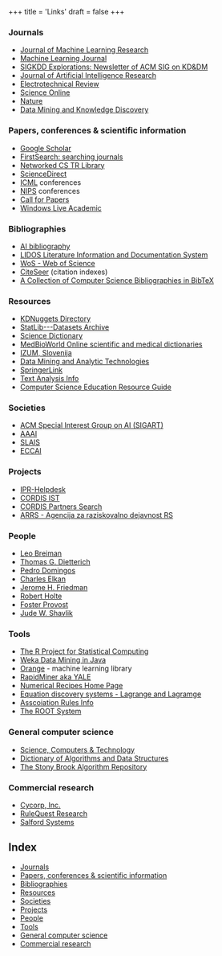 +++
title = 'Links'
draft = false
+++

### Journals

- [Journal of Machine Learning Research](http://www.jmlr.org/)
- [Machine Learning Journal](http://www.kluweronline.com/issn/0885-6125)
- [SIGKDD Explorations: Newsletter of ACM SIG on KD&DM](http://www.acm.org/sigkdd/)
- [Journal of Artificial Intelligence Research](http://www.jair.org/)
- [Electrotechnical Review](http://ev.fe.uni-lj.si/)
- [Science Online](http://www.sciencemag.org/)
- [Nature](http://www.nature.com/index.html)
- [Data Mining and Knowledge Discovery](http://www.springeronline.com/sgw/cda/frontpage/0,11855,5-0-70-35596293-detailsPage%253Djournal%257Cdescription%257Cdescription,00.html?referer=www.springeronline.com/journal/10618/about)

### Papers, conferences & scientific information

- [Google Scholar](http://scholar.google.com/)
- [FirstSearch: searching journals](http://firstsearch.oclc.org/)
- [Networked CS TR Library](http://sunsite2.berkeley.edu:8088/xtf/servlet/org.cdlib.xtf.crossQuery.CrossQuery?rmode=btr)
- [ScienceDirect](http://www.sciencedirect.com/)
- [ICML](http://www.machinelearning.org/) conferences
- [NIPS](http://www.nips.cc/) conferences
- [Call for Papers](http://www.papersinvited.com/)
- [Windows Live Academic](http://academic.live.com/)

### Bibliographies

- [AI bibliography](http://liinwww.ira.uka.de/bibliography/Ai/others.html)
- [LIDOS Literature Information and Documentation System](http://www.dfki.de/lidos/)
- [WoS - Web of Science](http://home.izum.si/izum/ft_baze/wos.asp)
- [CiteSeer](http://citeseer.ist.psu.edu/) (citation indexes)
- [A Collection of Computer Science Bibliographies in BibTeX](http://liinwww.ira.uka.de/bibliography/index.html)

### Resources

- [KDNuggets Directory](http://www.kdnuggets.com/)
- [StatLib---Datasets Archive](http://lib.stat.cmu.edu/datasets/)
- [Science Dictionary](http://www.accessscience.com/)
- [MedBioWorld Online scientific and medical dictionaries](http://www.medbioworld.com/)
- [IZUM, Slovenija](http://www.izum.si/)
- [Data Mining and Analytic Technologies](http://www.thearling.com/index.htm#wps)
- [SpringerLink](http://springerlink.com/)
- [Text Analysis Info](http://www.textanalysis.info/)
- [Computer Science Education Resource Guide](http://www.smartscholar.com/computer-science-guide/)

### Societies

- [ACM Special Interest Group on AI (SIGART)](http://sigart.acm.org/)
- [AAAI](http://www.aaai.org/)
- [SLAIS](http://slais.ijs.si/)
- [ECCAI](http://www.eccai.org/)

### Projects

- [IPR-Helpdesk](http://www.ipr-helpdesk.org/)
- [CORDIS IST](http://www.cordis.lu/ist/)
- [CORDIS Partners Search](http://partners-service.cordis.lu/)
- [ARRS - Agencija za raziskovalno dejavnost RS](http://www.arrs.gov.si/sl/)

### People

- [Leo Breiman](https://www.stat.berkeley.edu/~breiman/)
- [Thomas G. Dietterich](http://web.engr.oregonstate.edu/~tgd/)
- [Pedro Domingos](http://www.cs.washington.edu/homes/pedrod/)
- [Charles Elkan](http://www-cse.ucsd.edu/users/elkan/)
- [Jerome H. Friedman](http://www-stat.stanford.edu/%7Ejhf/)
- [Robert Holte](http://www.cs.ualberta.ca/%7Eholte/)
- [Foster Provost](http://pages.stern.nyu.edu/~fprovost/)
- [Jude W. Shavlik](http://pages.cs.wisc.edu/~shavlik/shavlik.html)

### Tools

- [The R Project for Statistical Computing](http://www.r-project.org/)
- [Weka Data Mining in Java](http://www.cs.waikato.ac.nz/ml/weka/index.html)
- [Orange](http://www.ailab.si/orange) - machine learning library
- [RapidMiner aka YALE](http://rapid-i.com/content/blogcategory/38/69/)
- [Numerical Recipes Home Page](http://www.nr.com/)
- [Equation discovery systems - Lagrange and Lagramge](http://www-ai.ijs.si/%7Eljupco/ed/lagrange.html)
- [Asscoiation Rules Info](http://www.cs.umb.edu/%7Elaur/ARtool/)
- [The ROOT System](http://root.cern.ch/)

### General computer science

- [Science, Computers & Technology](http://lii.org/pub/topic/scitech)
- [Dictionary of Algorithms and Data Structures](http://www.nist.gov/dads/)
- [The Stony Brook Algorithm Repository](http://www.cs.sunysb.edu/%7Ealgorith/)

### Commercial research

- [Cycorp, Inc.](http://www.cyc.com/)
- [RuleQuest Research](http://www.rulequest.com/)
- [Salford Systems](http://salford-systems.com/)

## Index

- [Journals](links.html#journals)
- [Papers, conferences & scientific information](links.html#papers)
- [Bibliographies](links.html#bibliographies)
- [Resources](links.html#resources)
- [Societies](links.html#societies)
- [Projects](links.html#projects)
- [People](links.html#people)
- [Tools](links.html#tools)
- [General computer science](links.html#gcs)
- [Commercial research](links.html#commercial)
